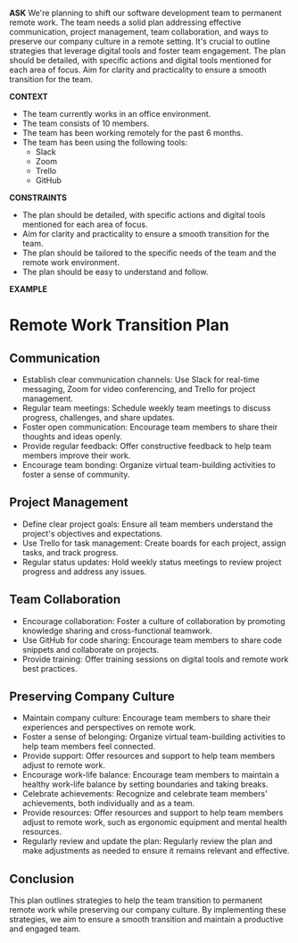 <!-- __ASK__
We're planning to shift our software development team to permanent remote work. The team needs a solid plan addressing effective communication, project management, team collaboration, and ways to preserve our company culture in a remote setting. It's crucial to outline strategies that leverage digital tools and foster team engagement. The plan should be detailed, with specific actions and digital tools mentioned for each area of focus. Aim for clarity and practicality to ensure a smooth transition for the team. -->

__ASK__
We're planning to shift our software development team to permanent remote work. The team needs a solid plan addressing effective communication, project management, team collaboration, and ways to preserve our company culture in a remote setting. It's crucial to outline strategies that leverage digital tools and foster team engagement. The plan should be detailed, with specific actions and digital tools mentioned for each area of focus. Aim for clarity and practicality to ensure a smooth transition for the team.

__CONTEXT__
- The team currently works in an office environment.
- The team consists of 10 members.
- The team has been working remotely for the past 6 months.
- The team has been using the following tools:
  - Slack
  - Zoom
  - Trello
  - GitHub

__CONSTRAINTS__
- The plan should be detailed, with specific actions and digital tools mentioned for each area of focus.
- Aim for clarity and practicality to ensure a smooth transition for the team.
- The plan should be tailored to the specific needs of the team and the remote work environment.
- The plan should be easy to understand and follow.

__EXAMPLE__
# Remote Work Transition Plan
## Communication
- Establish clear communication channels: Use Slack for real-time messaging, Zoom for video conferencing, and Trello for project management.
- Regular team meetings: Schedule weekly team meetings to discuss progress, challenges, and share updates.
- Foster open communication: Encourage team members to share their thoughts and ideas openly.
- Provide regular feedback: Offer constructive feedback to help team members improve their work.
- Encourage team bonding: Organize virtual team-building activities to foster a sense of community.
## Project Management
- Define clear project goals: Ensure all team members understand the project's objectives and expectations.
- Use Trello for task management: Create boards for each project, assign tasks, and track progress.
- Regular status updates: Hold weekly status meetings to review project progress and address any issues.
## Team Collaboration
- Encourage collaboration: Foster a culture of collaboration by promoting knowledge sharing and cross-functional teamwork.
- Use GitHub for code sharing: Encourage team members to share code snippets and collaborate on projects.
- Provide training: Offer training sessions on digital tools and remote work best practices.
## Preserving Company Culture
- Maintain company culture: Encourage team members to share their experiences and perspectives on remote work.
- Foster a sense of belonging: Organize virtual team-building activities to help team members feel connected.
- Provide support: Offer resources and support to help team members adjust to remote work.
- Encourage work-life balance: Encourage team members to maintain a healthy work-life balance by setting boundaries and taking breaks.
- Celebrate achievements: Recognize and celebrate team members' achievements, both individually and as a team.
- Provide resources: Offer resources and support to help team members adjust to remote work, such as ergonomic equipment and mental health resources.
- Regularly review and update the plan: Regularly review the plan and make adjustments as needed to ensure it remains relevant and effective.
## Conclusion
This plan outlines strategies to help the team transition to permanent remote work while preserving our company culture. By implementing these strategies, we aim to ensure a smooth transition and maintain a productive and engaged team.